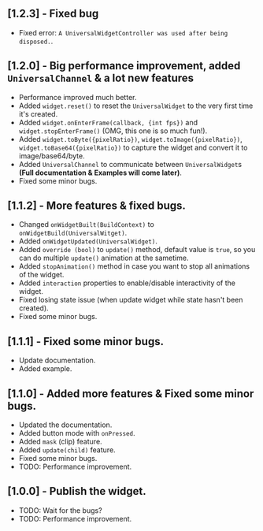 ## [1.2.3] - Fixed bug

* Fixed error: `A UniversalWidgetController was used after being disposed.`.
 
## [1.2.0] - Big performance improvement, added `UniversalChannel` & a lot new features

* Performance improved much better.
* Added `widget.reset()` to reset the `UniversalWidget` to the very first time it's created.
* Added `widget.onEnterFrame(callback, {int fps})` and `widget.stopEnterFrame()` (OMG, this one is so much fun!).
* Added `widget.toByte({pixelRatio})`, `widget.toImage({pixelRatio})`, `widget.toBase64({pixelRatio})` to capture the widget and convert it to image/base64/byte.
* Added `UniversalChannel` to communicate between `UniversalWidget`s **(Full documentation & Examples will come later)**.
* Fixed some minor bugs.

## [1.1.2] - More features & fixed bugs.

* Changed `onWidgetBuilt(BuildContext)` to `onWidgetBuild(UniversalWitget)`.
* Added `onWidgetUpdated(UniversalWidget)`.
* Added `override (bool)` to `update()` method, default value is `true`, so you can do multiple `update()` animation at the sametime. 
* Added `stopAnimation()` method in case you want to stop all animations of the widget.
* Added `interaction` properties to enable/disable interactivity of the widget.
* Fixed losing state issue (when update widget while state hasn't been created).
* Fixed some minor bugs.

## [1.1.1] - Fixed some minor bugs.

* Update documentation.
* Added example.

## [1.1.0] - Added more features & Fixed some minor bugs.

* Updated the documentation.
* Added button mode with `onPressed`.
* Added `mask` (clip) feature.
* Added `update(child)` feature.
* Fixed some minor bugs.
* TODO: Performance improvement.

## [1.0.0] - Publish the widget.

* TODO: Wait for the bugs?
* TODO: Performance improvement.
